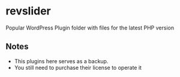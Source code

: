 # revslider
Popular WordPress Plugin folder with files for the latest PHP version 

## Notes
* This plugins here serves as a backup.
* You still need to purchase their license to operate it

